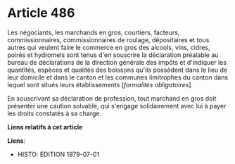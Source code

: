 # Article 486

Les négociants, les marchands en gros, courtiers, facteurs, commissionnaires, commissionnaires de roulage, dépositaires et
tous autres qui veulent faire le commerce en gros des alcools, vins, cidres, poirés et hydromels sont tenus d'en souscrire la
déclaration préalable au bureau de déclarations de la direction générale des impôts et d'indiquer les quantités, espèces et
qualités des boissons qu'ils possèdent dans le lieu de leur domicile et dans le canton et les communes limitrophes du canton
dans lequel sont situés leurs établissements [*formalités obligatoires*].

En souscrivant sa déclaration de profession, tout marchand en gros doit présenter une caution solvable, qui s'engage
solidairement avec lui à payer les droits constatés à sa charge.

**Liens relatifs à cet article**

**Liens**:

  - HISTO: EDITION 1979-07-01
